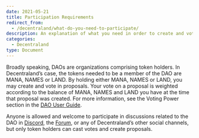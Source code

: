 ```yaml
---
date: 2021-05-21
title: Participation Requirements
redirect_from:
  - /decentraland/what-do-you-need-to-participate/
description: An explanation of what you need in order to create and vote in proposals in the DAO.
categories:
  - Decentraland
type: Document
---
```


Broadly speaking, DAOs are organizations comprising token holders. In Decentraland’s case, the tokens needed to be a member of the DAO are MANA, NAMES or LAND. By holding either MANA, NAMES or LAND, you may create and vote in proposals. Your vote on a proposal is weighted according to the balance of MANA, NAMES and LAND you have at the time that proposal was created. For more information, see the Voting Power section in the [DAO User Guide](/player/general/dao/dao-userguide).

Anyone is allowed and welcome to participate in discussions related to the DAO in [Discord](https://discord.gg/ZdzKgYE5Q3), the [Forum](https://forum.decentraland.org/), or any of Decentraland’s other social channels, but only token holders can cast votes and create proposals.
